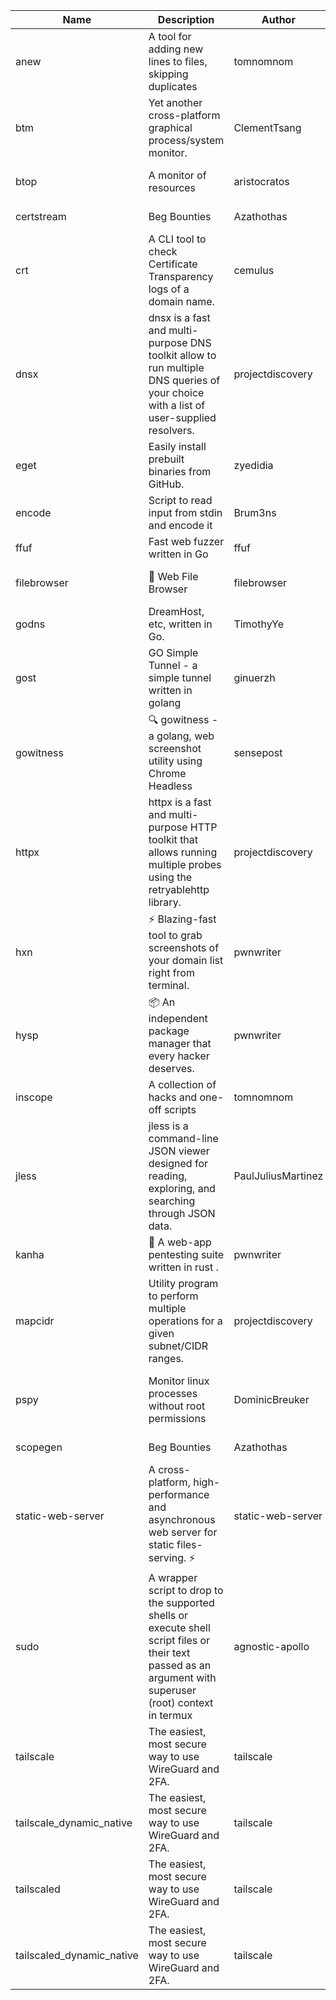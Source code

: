 | Name | Description | Author | Repository | Stars | Version | Updated | Size | SHA256SUM | B3SUM | Source | Language | License |
| ---- | ----------- | ------ | ---------- | ----- | ------- | ------- | ---- | --- | ------ | --------|-------- | ------- |
| anew | A tool for adding new lines to files, skipping duplicates | tomnomnom | [https://github.com/tomnomnom/anew](https://github.com/tomnomnom/anew) | 1098 | v0.1.1 | 2022-03-15T22:35:31Z | 1.41 MB | 60ae6904f173f0f5d2707efc74772cd4e66a21d49d09936af69309c374a438f6 | c669eacfc5ec6f07466d784fefd3802ab0ff19419521fc0a59a63586d03338a9 | https://raw.githubusercontent.com/Azathothas/Toolpacks/main/aarch64_arm64_v8a_Android/anew | Go | MIT License |
| btm | Yet another cross-platform graphical process/system monitor. | ClementTsang | [https://github.com/ClementTsang/bottom](https://github.com/ClementTsang/bottom) | 7984 | 0.9.6 | 2023-08-27T01:43:44Z | 3.07 MB | f7b156c773fbfc3b497493b4a994298713604ab364296e8fc32d83d9623402bb | b0323ba22b4fe7a0ef61cae8949379ed98bea923648c54dc9dad0ebb51bddee0 | https://raw.githubusercontent.com/Azathothas/Toolpacks/main/aarch64_arm64_v8a_Android/btm | Rust | MIT License |
| btop | A monitor of resources | aristocratos | [https://github.com/aristocratos/btop](https://github.com/aristocratos/btop) | 14102 | v1.2.13 | 2022-11-06T21:36:41Z |  |  |  |  | C++ | Apache License 2.0 |
| certstream |  Beg Bounties | Azathothas | [https://github.com/Azathothas/Arsenal](https://github.com/Azathothas/Arsenal) | 6 | null |  | 4.48 MB | 5db51c48a0df30d0c887c62a43d63457f5a69a1d878729c80dc3385020a28f95 | 17358f325824b5e8e3726706a631ba65728b000345994291258c7a05c01e4ec3 | https://raw.githubusercontent.com/Azathothas/Toolpacks/main/aarch64_arm64_v8a_Android/certstream | Shell | null |
| crt | A CLI tool to check Certificate Transparency logs of a domain name. | cemulus | [https://github.com/cemulus/crt](https://github.com/cemulus/crt) | 63 | v0.1.0 | 2022-03-08T21:41:54Z | 4.63 MB | b7c4b84868ca66b95a8bb8b0d4dac1635e272b000d352cf03bfd779928c5ff3d | d569425c0d984ed9dd4f0f4da8500aa089447e592f73038ad78824f4304aa120 | https://raw.githubusercontent.com/Azathothas/Toolpacks/main/aarch64_arm64_v8a_Android/crt | Go | Apache License 2.0 |
| dnsx | dnsx is a fast and multi-purpose DNS toolkit allow to run multiple DNS queries of your choice with a list of user-supplied resolvers. | projectdiscovery | [https://github.com/projectdiscovery/dnsx](https://github.com/projectdiscovery/dnsx) | 1793 | v1.1.6 | 2023-11-11T19:20:44Z | 24.79 MB | a4394fd1f308778558311942ecc7dfac4cd79d295c8e18fe12338bb99632e10f | b9f4c5c4c13d69fc0cb6c4b05f70dee848abae89851cc9830f8bc9a7114efca6 | https://raw.githubusercontent.com/Azathothas/Toolpacks/main/aarch64_arm64_v8a_Android/dnsx | Go | MIT License |
| eget | Easily install prebuilt binaries from GitHub. | zyedidia | [https://github.com/zyedidia/eget](https://github.com/zyedidia/eget) | 639 | v1.3.3 | 2023-02-22T05:15:46Z | 6.49 MB | 6cfa5c5072cbff897057d8b142637feedd230c5243cddacb616c7a2fbd6e67db | b942655c6c954f76210163a217748e2565dc816a5b134c25924ef1fd96860b56 | https://raw.githubusercontent.com/Azathothas/Toolpacks/main/aarch64_arm64_v8a_Android/eget | Go | MIT License |
| encode | Script to read input from stdin and encode it | Brum3ns | [https://github.com/Brum3ns/encode](https://github.com/Brum3ns/encode) | 18 | null |  | 2.49 MB | 33746ccee5b3940dcced24b6f8b2cb12220564c27fab3c761227999ed75b6863 | 9d317683e734a2da8fb90ed6de5f178890139bdb349681455101b13265b4a72d | https://raw.githubusercontent.com/Azathothas/Toolpacks/main/aarch64_arm64_v8a_Android/encode | Go | MIT License |
| ffuf | Fast web fuzzer written in Go | ffuf | [https://github.com/ffuf/ffuf](https://github.com/ffuf/ffuf) | 10544 | v2.1.0 | 2023-09-16T12:23:19Z | 8.18 MB | 8ce46bb6420a8e74e55ecf571cb49b1d6abded0c3ed90126c4ffe796ad230d8a | aa781c08392ea45ac68e82f3160bfc5d8d062706209c5386dfc88c675613b734 | https://raw.githubusercontent.com/Azathothas/Toolpacks/main/aarch64_arm64_v8a_Android/ffuf | Go | MIT License |
| filebrowser | 📂 Web File Browser | filebrowser | [https://github.com/filebrowser/filebrowser](https://github.com/filebrowser/filebrowser) | 21584 | v2.26.0 | 2023-11-02T21:58:20Z | 13.29 MB | a7d47ddc03672bb92eb2d8bb7f6e50d34c7afe1f808baba0fe56489befcf63ee | 4915dc5dbf25511a00c8f8673e532ec1b6a8321351af8bb4248fc41bc9375559 | https://raw.githubusercontent.com/Azathothas/Toolpacks/main/aarch64_arm64_v8a_Android/filebrowser | Go | Apache License 2.0 |
| godns |  DreamHost, etc, written in Go. | TimothyYe | [https://github.com/TimothyYe/godns](https://github.com/TimothyYe/godns) | 1373 | v3.0.4 | 2023-10-22T12:12:07Z | 11.80 MB | fe421b1b0f8315b72086c1c886bc2f9c4fb35664e3da56b2b6b9e05322fc27d3 | 85ff61c2fe90d1c2253082ef58d6fee203e83b1777032f1db3521a929def21ea | https://raw.githubusercontent.com/Azathothas/Toolpacks/main/aarch64_arm64_v8a_Android/godns | Go | Apache License 2.0 |
| gost | GO Simple Tunnel - a simple tunnel written in golang | ginuerzh | [https://github.com/ginuerzh/gost](https://github.com/ginuerzh/gost) | 14304 | v2.11.5 | 2023-01-20T06:46:05Z |  |  |  |  | Go | MIT License |
| gowitness | 🔍 gowitness - a golang, web screenshot utility using Chrome Headless | sensepost | [https://github.com/sensepost/gowitness](https://github.com/sensepost/gowitness) | 2448 | 2.5.1 | 2023-10-29T11:11:30Z | 25.76 MB | 9d3e6745246e6fa60750104af4088fe8239ffbcb2574d161d1cb37f7d9d2cb95 | 613c89ac214256aecf31d28d3070c52ae1fc8bfbfbf0c8de51bfd6fd58d5ce12 | https://raw.githubusercontent.com/Azathothas/Toolpacks/main/aarch64_arm64_v8a_Android/gowitness | Go | GNU General Public License v3.0 |
| httpx | httpx is a fast and multi-purpose HTTP toolkit that allows running multiple probes using the retryablehttp library. | projectdiscovery | [https://github.com/projectdiscovery/httpx](https://github.com/projectdiscovery/httpx) | 6148 | v1.3.7 | 2023-11-13T07:26:10Z | 39.73 MB | 83940622d612110f26df6743d016919a6a4b5e5a56221c117722ecb578fa39ac | 12588f77a20ca3555a43d9a65c212325c5b7d3985008bdb098d462d6928487a8 | https://raw.githubusercontent.com/Azathothas/Toolpacks/main/aarch64_arm64_v8a_Android/httpx | Go | MIT License |
| hxn | ⚡ Blazing-fast tool to grab screenshots of your domain list right from terminal. | pwnwriter | [https://github.com/pwnwriter/haylxon](https://github.com/pwnwriter/haylxon) | 345 | v0.1.9 | 2023-11-03T07:24:19Z | 6.02 MB | 2201497af6ee469d3c5e6d4483d6a66aafe5327ec404721b5c2ba9e8d4fa1a32 | fe2b50a8337d91700fddab93b9b3aa3dde0d2f6e3292c724ae19ff116f63d826 | https://raw.githubusercontent.com/Azathothas/Toolpacks/main/aarch64_arm64_v8a_Android/hxn | Rust | MIT License |
| hysp | 📦 An independent package manager that every hacker deserves. | pwnwriter | [https://github.com/pwnwriter/hysp](https://github.com/pwnwriter/hysp) | 225 | v0.1.1 | 2023-11-26T11:07:49Z | 3.11 MB | c250b266fe1c65c600a5fe8e840fe8c179b10b4904cbf473207d31e9db4cc11f | 11f465f311226875d97e295657dd0331b11bbdbacd9c4418f424c6fe125c43c9 | https://raw.githubusercontent.com/Azathothas/Toolpacks/main/aarch64_arm64_v8a_Android/hysp | Rust | MIT License |
| inscope | A collection of hacks and one-off scripts | tomnomnom | [https://github.com/tomnomnom/hacks](https://github.com/tomnomnom/hacks) | 1943 | null |  | 1.79 MB | 95401a315b97f0d61c308b05a95f3583290ea6c36b92c1626d9d72d28e5521e1 | 90928f3c694a68aea954324815954028ef95f4329a42d0e918c6c18d5d644a98 | https://raw.githubusercontent.com/Azathothas/Toolpacks/main/aarch64_arm64_v8a_Android/inscope | Go | null |
| jless | jless is a command-line JSON viewer designed for reading, exploring, and searching through JSON data. | PaulJuliusMartinez | [https://github.com/PaulJuliusMartinez/jless](https://github.com/PaulJuliusMartinez/jless) | 4265 | v0.9.0 | 2023-07-17T02:51:34Z | 1.74 MB | c18714dfda0902dd1bff7724b8e72ac0083fa24abf0b30fb65775d69c670df82 | 4b9770816f2865e3d41d826ecea6c01fde4c08e3ad409854a508714dffb6f642 | https://raw.githubusercontent.com/Azathothas/Toolpacks/main/aarch64_arm64_v8a_Android/jless | Rust | MIT License |
| kanha | 🦚 A web-app pentesting suite written in rust . | pwnwriter | [https://github.com/pwnwriter/kanha](https://github.com/pwnwriter/kanha) | 214 | v-v0.1.2 | 2023-10-17T16:42:52Z | 2.79 MB | 7e01e9e1f90f0c4e1f1c6d102dd37868eb11816b95c3cc8b506fa4943c2d4023 | e6dfcfed508886ede3f898a9e51b3a9a768af00ca4df7ca7a9a52648fc2a7181 | https://raw.githubusercontent.com/Azathothas/Toolpacks/main/aarch64_arm64_v8a_Android/kanha | Rust | MIT License |
| mapcidr | Utility program to perform multiple operations for a given subnet/CIDR ranges. | projectdiscovery | [https://github.com/projectdiscovery/mapcidr](https://github.com/projectdiscovery/mapcidr) | 857 | v1.1.16 | 2023-11-23T07:59:56Z | 22.09 MB | 273b85acc0cfeef661c899af9be070c3ced732ac671902f2cc6ee74cc1ea6983 | cb7a9b3a000ce731078b4ea6db824548fbdd0fe8e4b190f5030b50deb3c519fb | https://raw.githubusercontent.com/Azathothas/Toolpacks/main/aarch64_arm64_v8a_Android/mapcidr | Go | MIT License |
| pspy | Monitor linux processes without root permissions | DominicBreuker | [https://github.com/DominicBreuker/pspy](https://github.com/DominicBreuker/pspy) | 4241 | v1.2.1 | 2023-01-17T21:10:08Z | 3.48 MB | 9bce2e2ac6bc6f402814ce08a7575665c3fc329fb631e953ede4bdae6b21adf3 | c00f2dd2d877101c23c5bbfb4bb14a2268e1411387d9737055f4ecf8056987db | https://raw.githubusercontent.com/Azathothas/Toolpacks/main/aarch64_arm64_v8a_Android/pspy | Go | GNU General Public License v3.0 |
| scopegen |  Beg Bounties | Azathothas | [https://github.com/Azathothas/Arsenal](https://github.com/Azathothas/Arsenal) | 6 | null |  | 1.54 MB | 80e085ef49d5aad65ca6c5f6f1e3643bde56158ea2a616624b4b82d8bfe2eca8 | 5a4510624a2c3bd8738773185e50576add15b948f60c481f942acc8fb1feb25b | https://raw.githubusercontent.com/Azathothas/Toolpacks/main/aarch64_arm64_v8a_Android/scopegen | Shell | null |
| static-web-server | A cross-platform, high-performance and asynchronous web server for static files-serving. ⚡ | static-web-server | [https://github.com/static-web-server/static-web-server](https://github.com/static-web-server/static-web-server) | 918 | v2.24.1 | 2023-11-14T23:15:43Z | 6.40 MB | 0d8df2b3e8795bc8625cfd7ac342043a2898788b092029d1b7968dd4c09b9f91 | 8c0071186430e9c7c829f6311e906ed50ac9e902b605f3d8b9177cde8f646043 | https://raw.githubusercontent.com/Azathothas/Toolpacks/main/aarch64_arm64_v8a_Android/static-web-server | Rust | Apache License 2.0 |
| sudo | A wrapper script to drop to the supported shells or execute shell script files or their text passed as an argument with superuser (root) context in termux | agnostic-apollo | [https://github.com/agnostic-apollo/sudo](https://github.com/agnostic-apollo/sudo) | 60 | v0.2.0 | 2021-04-10T21:03:11Z | 0.24 MB | 9e56787b3ca489a9eb9e3a64f54944aa92c728d18576972ef7ef6bb10ca6462c | 261a7ec6cf5ed2fbc82f8128f2583eda7faeb8939b9e08143046f0b046e504ae | https://raw.githubusercontent.com/Azathothas/Toolpacks/main/aarch64_arm64_v8a_Android/sudo | Shell | MIT License |
| tailscale | The easiest, most secure way to use WireGuard and 2FA. | tailscale | [https://github.com/tailscale/tailscale](https://github.com/tailscale/tailscale) | 14440 | v1.54.1 | 2023-11-30T18:44:21Z | 10.48 MB | 805d77421f4de5d4dd4c763754557e0d05f82bb0685a3395b4f61e2d80fcbaff | 916f0eb999d9c06d9f7460b501c1c8534e9baf1868a282fb34b22612219fd74c | https://raw.githubusercontent.com/Azathothas/Toolpacks/main/aarch64_arm64_v8a_Android/tailscale | Go | BSD 3-Clause New or Revised License |
| tailscale_dynamic_native | The easiest, most secure way to use WireGuard and 2FA. | tailscale | [https://github.com/tailscale/tailscale](https://github.com/tailscale/tailscale) | 14440 | v1.54.1 | 2023-11-30T18:44:21Z | 10.78 MB | c20944bcf45b7d4549ed3cd215e85e11b4426812d5bfb78eff9338fe5048ba13 | 87ccb8193640694a11593fb890a942921bca81328fade4fb712d04be1ad6c093 | https://raw.githubusercontent.com/Azathothas/Toolpacks/main/aarch64_arm64_v8a_Android/tailscale_dynamic_native | Go | BSD 3-Clause New or Revised License |
| tailscaled | The easiest, most secure way to use WireGuard and 2FA. | tailscale | [https://github.com/tailscale/tailscale](https://github.com/tailscale/tailscale) | 14440 | v1.54.1 | 2023-11-30T18:44:21Z | 19.47 MB | 6b908efd3b0d4465edf50706bccbd36091333f8ec166a68bea6f605059de9b99 | fcd798d10ef194e71bdae2997a310f2ab09fcfecf78047d6071f5905c7e94420 | https://raw.githubusercontent.com/Azathothas/Toolpacks/main/aarch64_arm64_v8a_Android/tailscaled | Go | BSD 3-Clause New or Revised License |
| tailscaled_dynamic_native | The easiest, most secure way to use WireGuard and 2FA. | tailscale | [https://github.com/tailscale/tailscale](https://github.com/tailscale/tailscale) | 14440 | v1.54.1 | 2023-11-30T18:44:21Z | 20.48 MB | cd951f4177b54947a58f362ba11d93e0e4a33eeb474307e6c6cccd52ec064646 | 35ff2b454a82a135fdf2495d8bf3bb02d8660e33e9e2f329b5c3a3d18210a955 | https://raw.githubusercontent.com/Azathothas/Toolpacks/main/aarch64_arm64_v8a_Android/tailscaled_dynamic_native | Go | BSD 3-Clause New or Revised License |

